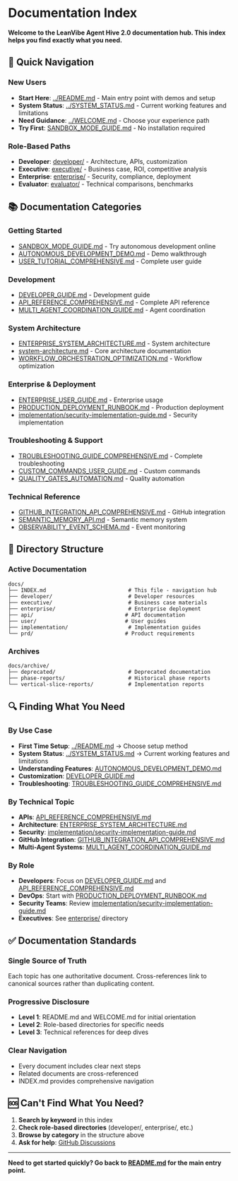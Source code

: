 # Documentation Index

**Welcome to the LeanVibe Agent Hive 2.0 documentation hub. This index helps you find exactly what you need.**

## 🚀 Quick Navigation

### New Users
- **Start Here**: [../README.md](../README.md) - Main entry point with demos and setup
- **System Status**: [../SYSTEM_STATUS.md](../SYSTEM_STATUS.md) - Current working features and limitations
- **Need Guidance**: [../WELCOME.md](../WELCOME.md) - Choose your experience path
- **Try First**: [SANDBOX_MODE_GUIDE.md](SANDBOX_MODE_GUIDE.md) - No installation required

### Role-Based Paths
- **Developer**: [developer/](developer/) - Architecture, APIs, customization
- **Executive**: [executive/](executive/) - Business case, ROI, competitive analysis  
- **Enterprise**: [enterprise/](enterprise/) - Security, compliance, deployment
- **Evaluator**: [evaluator/](evaluator/) - Technical comparisons, benchmarks

## 📚 Documentation Categories

### Getting Started
- [SANDBOX_MODE_GUIDE.md](SANDBOX_MODE_GUIDE.md) - Try autonomous development online
- [AUTONOMOUS_DEVELOPMENT_DEMO.md](AUTONOMOUS_DEVELOPMENT_DEMO.md) - Demo walkthrough
- [USER_TUTORIAL_COMPREHENSIVE.md](USER_TUTORIAL_COMPREHENSIVE.md) - Complete user guide

### Development
- [DEVELOPER_GUIDE.md](DEVELOPER_GUIDE.md) - Development guide
- [API_REFERENCE_COMPREHENSIVE.md](API_REFERENCE_COMPREHENSIVE.md) - Complete API reference
- [MULTI_AGENT_COORDINATION_GUIDE.md](MULTI_AGENT_COORDINATION_GUIDE.md) - Agent coordination

### System Architecture
- [ENTERPRISE_SYSTEM_ARCHITECTURE.md](ENTERPRISE_SYSTEM_ARCHITECTURE.md) - System architecture
- [system-architecture.md](system-architecture.md) - Core architecture documentation
- [WORKFLOW_ORCHESTRATION_OPTIMIZATION.md](WORKFLOW_ORCHESTRATION_OPTIMIZATION.md) - Workflow optimization

### Enterprise & Deployment
- [ENTERPRISE_USER_GUIDE.md](ENTERPRISE_USER_GUIDE.md) - Enterprise usage
- [PRODUCTION_DEPLOYMENT_RUNBOOK.md](PRODUCTION_DEPLOYMENT_RUNBOOK.md) - Production deployment
- [implementation/security-implementation-guide.md](implementation/security-implementation-guide.md) - Security implementation

### Troubleshooting & Support
- [TROUBLESHOOTING_GUIDE_COMPREHENSIVE.md](TROUBLESHOOTING_GUIDE_COMPREHENSIVE.md) - Complete troubleshooting
- [CUSTOM_COMMANDS_USER_GUIDE.md](CUSTOM_COMMANDS_USER_GUIDE.md) - Custom commands
- [QUALITY_GATES_AUTOMATION.md](QUALITY_GATES_AUTOMATION.md) - Quality automation

### Technical Reference
- [GITHUB_INTEGRATION_API_COMPREHENSIVE.md](GITHUB_INTEGRATION_API_COMPREHENSIVE.md) - GitHub integration
- [SEMANTIC_MEMORY_API.md](SEMANTIC_MEMORY_API.md) - Semantic memory system
- [OBSERVABILITY_EVENT_SCHEMA.md](OBSERVABILITY_EVENT_SCHEMA.md) - Event monitoring

## 📁 Directory Structure

### Active Documentation
```
docs/
├── INDEX.md                          # This file - navigation hub
├── developer/                        # Developer resources
├── executive/                        # Business case materials  
├── enterprise/                       # Enterprise deployment
├── api/                             # API documentation
├── user/                            # User guides
├── implementation/                   # Implementation guides
└── prd/                             # Product requirements
```

### Archives
```
docs/archive/
├── deprecated/                       # Deprecated documentation
├── phase-reports/                    # Historical phase reports
└── vertical-slice-reports/           # Implementation reports
```

## 🔍 Finding What You Need

### By Use Case
- **First Time Setup**: [../README.md](../README.md) → Choose setup method
- **System Status**: [../SYSTEM_STATUS.md](../SYSTEM_STATUS.md) → Current working features and limitations
- **Understanding Features**: [AUTONOMOUS_DEVELOPMENT_DEMO.md](AUTONOMOUS_DEVELOPMENT_DEMO.md)
- **Customization**: [DEVELOPER_GUIDE.md](DEVELOPER_GUIDE.md)
- **Troubleshooting**: [TROUBLESHOOTING_GUIDE_COMPREHENSIVE.md](TROUBLESHOOTING_GUIDE_COMPREHENSIVE.md)

### By Technical Topic
- **APIs**: [API_REFERENCE_COMPREHENSIVE.md](API_REFERENCE_COMPREHENSIVE.md)
- **Architecture**: [ENTERPRISE_SYSTEM_ARCHITECTURE.md](ENTERPRISE_SYSTEM_ARCHITECTURE.md)
- **Security**: [implementation/security-implementation-guide.md](implementation/security-implementation-guide.md)
- **GitHub Integration**: [GITHUB_INTEGRATION_API_COMPREHENSIVE.md](GITHUB_INTEGRATION_API_COMPREHENSIVE.md)
- **Multi-Agent Systems**: [MULTI_AGENT_COORDINATION_GUIDE.md](MULTI_AGENT_COORDINATION_GUIDE.md)

### By Role
- **Developers**: Focus on [DEVELOPER_GUIDE.md](DEVELOPER_GUIDE.md) and [API_REFERENCE_COMPREHENSIVE.md](API_REFERENCE_COMPREHENSIVE.md)
- **DevOps**: Start with [PRODUCTION_DEPLOYMENT_RUNBOOK.md](PRODUCTION_DEPLOYMENT_RUNBOOK.md)
- **Security Teams**: Review [implementation/security-implementation-guide.md](implementation/security-implementation-guide.md)
- **Executives**: See [enterprise/](enterprise/) directory

## ✅ Documentation Standards

### Single Source of Truth
Each topic has one authoritative document. Cross-references link to canonical sources rather than duplicating content.

### Progressive Disclosure
- **Level 1**: README.md and WELCOME.md for initial orientation
- **Level 2**: Role-based directories for specific needs
- **Level 3**: Technical references for deep dives

### Clear Navigation
- Every document includes clear next steps
- Related documents are cross-referenced
- INDEX.md provides comprehensive navigation

## 🆘 Can't Find What You Need?

1. **Search by keyword** in this index
2. **Check role-based directories** (developer/, enterprise/, etc.)
3. **Browse by category** in the structure above
4. **Ask for help**: [GitHub Discussions](https://github.com/LeanVibe/bee-hive/discussions)

---

**Need to get started quickly? Go back to [README.md](../README.md) for the main entry point.**